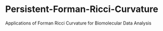 # Persistent-Forman-Ricci-Curvature

Applications of Forman Ricci Curvature for Biomolecular Data Analysis
